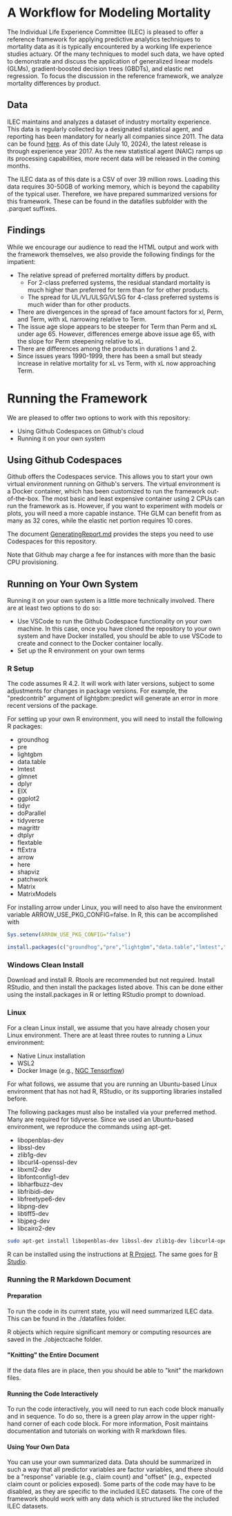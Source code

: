 # A Workflow for Modeling Mortality

The Individual Life Experience Committee (ILEC) is pleased to offer a reference framework for applying predictive analytics techniques to mortality data as it is typically encountered by a working life experience studies actuary. Of the many techniques to model such data, we have opted to demonstrate and discuss the application of generalized linear models (GLMs), gradient-boosted decision trees (GBDTs), and elastic net regression. To focus the discussion in the reference framework, we analyze mortality differences by product.

## Data

ILEC maintains and analyzes a dataset of industry mortality experience. This data is regularly collected by a designated statistical agent, and reporting has been mandatory for nearly all companies since 2011. The data can be found [here](https://www.soa.org/resources/research-reports/2021/2017-mortality-experience/). As of this date (July 10, 2024), the latest release is through experience year 2017. As the new statistical agent (NAIC) ramps up its processing capabilities, more recent data will be released in the coming months.

The ILEC data as of this date is a CSV of over 39 million rows. Loading this data requires 30-50GB of working memory, which is beyond the capability of the typical user. Therefore, we have prepared summarized versions for this framework. These can be found in the datafiles subfolder with the .parquet suffixes.

## Findings

While we encourage our audience to read the HTML output and work with the framework themselves, we also provide the following findings for the impatient:

-   The relative spread of preferred mortality differs by product.
    -   For 2-class preferred systems, the residual standard mortality is much higher than preferred for term than for for other products.
    -   The spread for UL/VL/ULSG/VLSG for 4-class preferred systems is much wider than for other products.
-   There are divergences in the spread of face amount factors for xl, Perm, and Term, with xL narrowing relative to Term.
-   The issue age slope appears to be steeper for Term than Perm and xL under age 65. However, differences emerge above issue age 65, with the slope for Perm steepening relative to xL.
-   There are differences among the products in durations 1 and 2.
-   Since issues years 1990-1999, there has been a small but steady increase in relative mortality for xL vs Term, with xL now approaching Term.

# Running the Framework

We are pleased to offer two options to work with this repository:

-   Using Github Codespaces on Github's cloud
-   Running it on your own system

## Using Github Codespaces

Github offers the Codespaces service. This allows you to start your own virtual environment running on Github's servers. The virtual environment is a Docker container, which has been customized to run the framework out-of-the-box. The most basic and least expensive container using 2 CPUs can run the framework as is. However, if you want to experiment with models or plots, you will need a more capable instance. THe GLM can benefit from as many as 32 cores, while the elastic net portion requires 10 cores.

The document [GeneratingReport.md](https://github.com/SOA-ILEC-Demo/RILEC/blob/main/GeneratingReport.md) provides the steps you need to use Codespaces for this repository.

Note that Github may charge a fee for instances with more than the basic CPU provisioning.

## Running on Your Own System

Running it on your own system is a little more technically involved. There are at least two options to do so:

-   Use VSCode to run the Github Codespace functionality on your own machine. In this case, once you have cloned the repository to your own system and have Docker installed, you should be able to use VSCode to create and connect to the Docker container locally.
-   Set up the R environment on your own terms

### R Setup

The code assumes R 4.2. It will work with later versions, subject to some adjustments for changes in package versions. For example, the "predcontrib" argument of lightgbm::predict will generate an error in more recent versions of the package.

For setting up your own R environment, you will need to install the following R packages:

-   groundhog
-   pre
-   lightgbm
-   data.table
-   lmtest
-   glmnet
-   dplyr
-   EIX
-   ggplot2
-   tidyr
-   doParallel
-   tidyverse
-   magrittr
-   dtplyr
-   flextable
-   ftExtra
-   arrow
-   here
-   shapviz
-   patchwork
-   Matrix
-   MatrixModels

For installing arrow under Linux, you will need to also have the environment variable ARROW_USE_PKG_CONFIG=false. In R, this can be accomplished with

``` r
Sys.setenv(ARROW_USE_PKG_CONFIG="false")
```

``` r
install.packages(c("groundhog","pre","lightgbm","data.table","lmtest","glmnet","dplyr","EIX","ggplot2","tidyr","doParallel","tidyverse","magrittr","dtplyr","flextable","ftExtra","arrow","here","shapviz","patchwork","Matrix","MatrixModels"))
```

### Windows Clean Install

Download and install R. Rtools are recommended but not required. Install RStudio, and then install the packages listed above. This can be done either using the install.packages in R or letting RStudio prompt to download.

### Linux

For a clean Linux install, we assume that you have already chosen your Linux environment. There are at least three routes to running a Linux environment:

-   Native Linux installation
-   WSL2
-   Docker Image (e.g., [NGC Tensorflow](https://catalog.ngc.nvidia.com/orgs/nvidia/containers/tensorflow))

For what follows, we assume that you are running an Ubuntu-based Linux environment that has not had R, RStudio, or its supporting libraries installed before.

The following packages must also be installed via your preferred method. Many are required for tidyverse. Since we used an Ubuntu-based environment, we reproduce the commands using apt-get.

-   libopenblas-dev
-   libssl-dev
-   zlib1g-dev
-   libcurl4-openssl-dev
-   libxml2-dev
-   libfontconfig1-dev
-   libharfbuzz-dev
-   libfribidi-dev
-   libfreetype6-dev
-   libpng-dev
-   libtiff5-dev
-   libjpeg-dev
-   libcairo2-dev

``` bash
sudo apt-get install libopenblas-dev libssl-dev zlib1g-dev libcurl4-openssl-dev libxml2-dev libfontconfig1-dev libharfbuzz-dev libfribidi-dev libfreetype6-dev libpng-dev libjpeg-dev libtiff5-dev libcairo2-dev
```

R can be installed using the instructions at [R Project](https://www.r-project.org). The same goes for [R Studio](https://posit.co/).

### Running the R Markdown Document

#### Preparation

To run the code in its current state, you will need summarized ILEC data. This can be found in the ./datafiles folder.

R objects which require significant memory or computing resources are saved in the ./objectcache folder.

#### "Knitting" the Entire Document

If the data files are in place, then you should be able to "knit" the markdown files.

#### Running the Code Interactively

To run the code interactively, you will need to run each code block manually and in sequence. To do so, there is a green play arrow in the upper right-hand corner of each code block. For more information, Posit maintains documentation and tutorials on working with R markdown files.

#### Using Your Own Data

You can use your own summarized data. Data should be summarized in such a way that all predictor variables are factor variables, and there should be a "response" variable (e.g., claim count) and "offset" (e.g., expected claim count or policies exposed). Some parts of the code may have to be disabled, as they are specific to the included ILEC datasets. The core of the framework should work with any data which is structured like the included ILEC datasets.
